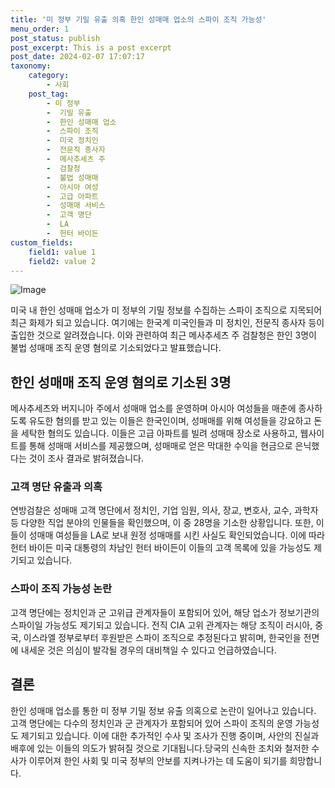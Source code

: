 ```yaml
---
title: '미 정부 기밀 유출 의혹 한인 성매매 업소의 스파이 조직 가능성'
menu_order: 1
post_status: publish
post_excerpt: This is a post excerpt
post_date: 2024-02-07 17:07:17
taxonomy:
    category:
        - 사회
    post_tag:
        - 미 정부
        -  기밀 유출
        -  한인 성매매 업소
        -  스파이 조직
        -  미국 정치인
        -  전문직 종사자
        -  메사추세츠 주
        -  검찰청
        -  불법 성매매
        -  아시아 여성
        -  고급 아파트
        -  성매매 서비스
        -  고객 명단
        -  LA
        -  헌터 바이든
custom_fields:
    field1: value 1
    field2: value 2
---
```


![Image](https://imgnews.pstatic.net/image/024/2024/02/07/0000087355_001_20240207142701032.jpg?type=w647)


미국 내 한인 성매매 업소가 미 정부의 기밀 정보를 수집하는 스파이 조직으로 지목되어 최근 화제가 되고 있습니다. 여기에는 한국계 미국인들과 미 정치인, 전문직 종사자 등이 출입한 것으로 알려졌습니다. 이와 관련하여 최근 메사추세츠 주 검찰청은 한인 3명이 불법 성매매 조직 운영 혐의로 기소되었다고 발표했습니다.

## 한인 성매매 조직 운영 혐의로 기소된 3명
메사추세츠와 버지니아 주에서 성매매 업소를 운영하며 아시아 여성들을 매춘에 종사하도록 유도한 혐의를 받고 있는 이들은 한국인이며, 성매매를 위해 여성들을 강요하고 돈을 세탁한 혐의도 있습니다. 이들은 고급 아파트를 빌려 성매매 장소로 사용하고, 웹사이트를 통해 성매매 서비스를 제공했으며, 성매매로 얻은 막대한 수익을 현금으로 은닉했다는 것이 조사 결과로 밝혀졌습니다.

### 고객 명단 유출과 의혹
연방검찰은 성매매 고객 명단에서 정치인, 기업 임원, 의사, 장교, 변호사, 교수, 과학자 등 다양한 직업 분야의 인물들을 확인했으며, 이 중 28명을 기소한 상황입니다. 또한, 이들이 성매매 여성들을 LA로 보내 원정 성매매를 시킨 사실도 확인되었습니다. 이에 따라 헌터 바이든 미국 대통령의 차남인 헌터 바이든이 이들의 고객 목록에 있을 가능성도 제기되고 있습니다.

### 스파이 조직 가능성 논란
고객 명단에는 정치인과 군 고위급 관계자들이 포함되어 있어, 해당 업소가 정보기관의 스파이일 가능성도 제기되고 있습니다. 전직 CIA 고위 관계자는 해당 조직이 러시아, 중국, 이스라엘 정부로부터 후원받은 스파이 조직으로 추정된다고 밝히며, 한국인을 전면에 내세운 것은 의심이 발각될 경우의 대비책일 수 있다고 언급하였습니다.

## 결론
한인 성매매 업소를 통한 미 정부 기밀 정보 유출 의혹으로 논란이 일어나고 있습니다. 고객 명단에는 다수의 정치인과 군 관계자가 포함되어 있어 스파이 조직의 운영 가능성도 제기되고 있습니다. 이에 대한 추가적인 수사 및 조사가 진행 중이며, 사안의 진실과 배후에 있는 이들의 의도가 밝혀질 것으로 기대됩니다.당국의 신속한 조치와 철저한 수사가 이루어져 한인 사회 및 미국 정부의 안보를 지켜나가는 데 도움이 되기를 희망합니다.
